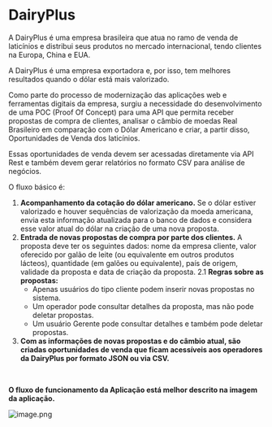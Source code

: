 # DairyPlus
A DairyPlus é uma empresa brasileira que atua no ramo de venda de laticínios e distribui seus produtos no mercado internacional, tendo clientes na Europa, China e EUA.

A DairyPlus é uma empresa exportadora e, por isso, tem melhores resultados quando o dólar está mais valorizado.

Como parte do processo de modernização das aplicações web e ferramentas digitais da empresa, surgiu a necessidade do desenvolvimento de uma POC (Proof Of Concept) para uma API que permita receber propostas de compra de clientes, analisar o câmbio de moedas Real Brasileiro em comparação com o Dólar Americano e criar, a partir disso, Oportunidades de Venda dos laticínios.

Essas oportunidades de venda devem ser acessadas diretamente via API Rest e também devem gerar relatórios no formato CSV para análise de negócios.

O fluxo básico é:

1. **Acompanhamento da cotação do dólar americano.** Se o dólar estiver valorizado e houver sequências de valorização da moeda americana, envia esta informação atualizada para o banco de dados e considera esse valor atual do dólar na criação de uma nova proposta.
2. **Entrada de novas propostas de compra por parte dos clientes.** A proposta deve ter os seguintes dados: nome da empresa cliente, valor oferecido por galão de leite (ou equivalente em outros produtos lácteos), quantidade (em galões ou equivalente), país de origem, validade da proposta e data de criação da proposta.
   2\.1 **Regras sobre as propostas:**
   - Apenas usuários do tipo cliente podem inserir novas propostas no sistema.
   - Um operador pode consultar detalhes da proposta, mas não pode deletar propostas.
   - Um usuário Gerente pode consultar detalhes e também pode deletar propostas.
3. **Com as informações de novas propostas e do câmbio atual, são criadas oportunidades de venda que ficam acessíveis aos operadores da DairyPlus por formato JSON ou via CSV.**

‌

**O fluxo de funcionamento da Aplicação está melhor descrito na imagem da aplicação.**

![image.png](https://trello.com/1/cards/666cb824787d4e6ac189b54b/attachments/666cbbde2276f415d4031f25/download/image.png)
